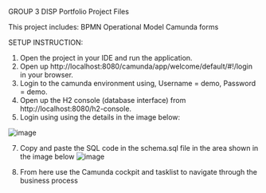 GROUP 3 DISP Portfolio Project Files

This project includes:
BPMN Operational Model
Camunda forms

SETUP INSTRUCTION:

1. Open the project in your IDE and run the application.
2. Open up http://localhost:8080/camunda/app/welcome/default/#!/login in your browser.
3. Login to the camunda environment using, Username = demo, Password = demo.
4. Open up the H2 console (database interface) from http://localhost:8080/h2-console.
5. Login using using the details in the image below:

![image](https://github.com/joekts/DISP-Part-2/assets/111279157/144a08b2-f79d-4aca-ae22-99d0475182c9)

7. Copy and paste the SQL code in the schema.sql file in the area shown in the image below
![image](https://github.com/joekts/DISP-Part-2/assets/111279157/9c4bdb64-dbc8-4c4d-ba83-fbc7af3d0aeb)

9. From here use the Camunda cockpit and tasklist to navigate through the business process
